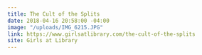 ```yaml
---
title: The Cult of the Splits
date: 2018-04-16 20:58:00 -04:00
image: "/uploads/IMG_6215.JPG"
link: https://www.girlsatlibrary.com/the-cult-of-the-splits
site: Girls at Library
---
```



